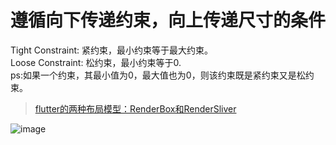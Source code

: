 # 遵循向下传递约束，向上传递尺寸的条件
Tight Constraint: 紧约束，最小约束等于最大约束。 <br/>
Loose Constraint: 松约束，最小约束等于0.  <br/>
ps:如果一个约束，其最小值为0，最大值也为0，则该约束既是紧约束又是松约束。 <br/>
 > [ flutter的两种布局模型：RenderBox和RenderSliver ]( https://www.cnblogs.com/lemos/p/16524032.html )<br/>

![image](https://github.com/pheromone/Flutter_learn_demo/blob/master/%E5%B8%83%E5%B1%80%E7%BA%A6%E6%9D%9F.jpg) <br/>


